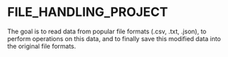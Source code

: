 # FILE_HANDLING_PROJECT
The goal is to read data from popular file formats (.csv, .txt, .json), to perform operations on this data, and to finally save this modified data into the original file formats.
